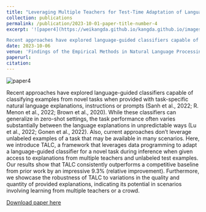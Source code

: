 ```yaml
---
title: "Leveraging Multiple Teachers for Test-Time Adaptation of Language-Guided Classifiers"
collection: publications
permalink: /publication/2023-10-01-paper-title-number-4
excerpt: '![paper4](https://weikangda.github.io/kangda.github.io/images/paper4.PNG){: .align-left width="300px"}  

Recent approaches have explored language-guided classifiers capable of classifying examples from novel tasks when provided with task-specific natural language explanations, instructions or prompts (Sanh et al., 2022; R. Menon et al., 2022; Brown et al., 2020). While these classifiers can generalize in zero-shot settings, the task performance often varies substantially between the language explanations in unpredictable ways (Lu et al., 2022; Gonen et al., 2022). Also, current approaches don’t leverage unlabeled examples of a task that may be available in many scenarios. Here, we introduce TALC, a framework that leverages data programming to adapt a language-guided classifier for a novel task during inference when given access to explanations from multiple teachers and unlabeled test examples. Our results show that TALC consistently outperforms a competitive baseline from prior work by an impressive 9.3% (relative improvement). Furthermore, we showcase the robustness of TALC to variations in the quality and quantity of provided explanations, indicating its potential in scenarios involving learning from multiple teachers or a crowd.'
date: 2023-10-06
venue: 'Findings of the Empirical Methods in Natural Language Processing 2023'
paperurl: 
citation:
---
```

![paper4](https://weikangda.github.io/kangda.github.io/images/paper4.PNG)  

Recent approaches have explored language-guided classifiers capable of classifying examples from novel tasks when provided with task-specific natural language explanations, instructions or prompts (Sanh et al., 2022; R. Menon et al., 2022; Brown et al., 2020). While these classifiers can generalize in zero-shot settings, the task performance often varies substantially between the language explanations in unpredictable ways (Lu et al., 2022; Gonen et al., 2022). Also, current approaches don’t leverage unlabeled examples of a task that may be available in many scenarios. Here, we introduce TALC, a framework that leverages data programming to adapt a language-guided classifier for a novel task during inference when given access to explanations from multiple teachers and unlabeled test examples. Our results show that TALC consistently outperforms a competitive baseline from prior work by an impressive 9.3% (relative improvement). Furthermore, we showcase the robustness of TALC to variations in the quality and quantity of provided explanations, indicating its potential in scenarios involving learning from multiple teachers or a crowd.

[Download paper here](https://openreview.net/pdf?id=ZE6fN4OO18)